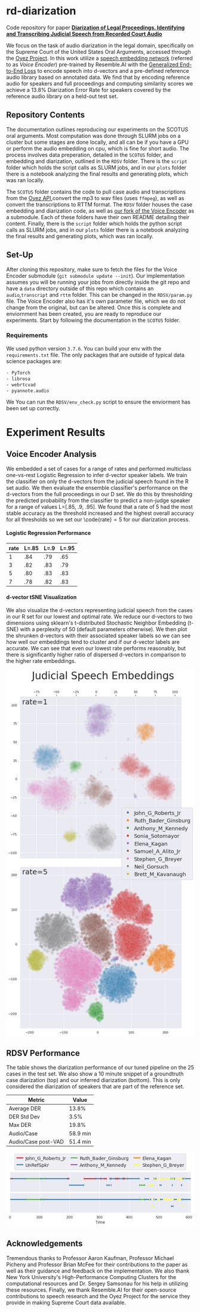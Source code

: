 # rd-diarization

Code repository for paper [**Diarization of Legal Proceedings. Identifying and Transcribing Judicial Speech from Recorded Court Audio**]()

We focus on the task of audio diarization in the legal domain, specifically on the Supreme Court of the United States Oral Arguments, accessed through the [Oyez Project](https://www.oyez.org/). In this work utilize a [speech embedding network](https://github.com/resemble-ai/Resemblyzer) (referred to as *Voice Encoder*) pre-trained by Resemble.AI with the [Generalized End-to-End Loss](https://google.github.io/speaker-id/publications/GE2E/) to encode speech into d-vectors and a pre-defined reference audio library based on annotated data. We find that by encoding reference audio for speakers and full proceedings and computing similarity scores we achieve a 13.8% Diarization Error Rate for speakers covered by the reference audio library on a held-out test set.

## Repository Contents

The documentation outlines reproducing our experiments on the SCOTUS oral arguments. Most computation was done through SLURM jobs on a cluster but some stages are done locally, and all can be if you have a GPU or perform the audio embedding on cpu, which is fine for short audio. The process involves data preperation, detailed in the `SCOTUS` folder, and embedding and diarization, outlined in the `RDSV` folder. There is the `script` folder which holds the script calls as SLURM jobs, and in our `plots` folder there is a notebook analyzing the final results and generating plots, which was ran locally.

The `SCOTUS` folder contains the code to pull case audio and transcriptions from the [Oyez API](https://github.com/walkerdb/supreme_court_transcripts),convert the mp3 to wav files (uses `ffmpeg`), as well as convert the transcriptions to RTTM format. The `RDSV` folder houses the case embedding and diarization code, as well as [our fork of the Voice Encoder](https://github.com/JeffT13/VoiceEncoder) as a submodule. Each of these folders have their own README detailing their content. Finally, there is the `script` folder which holds the python script calls as SLURM jobs, and in our `plots` folder there is a notebook analyzing the final results and generating plots, which was ran locally. 


## Set-Up

After cloning this repository, make sure to fetch the files for the Voice Encoder submodule (`git submodule update --init`). Our implementation assumes you will be running your jobs from directly inside the git repo and have a `data` directory outside of this repo which contains an `audio`,`transcript` and `rttm` folder. This can be changed in the `RDSV/param.py` file. The Voice Encoder also has it's own parameter file, which we do not change from the original, but can be altered. Once this is complete and enviornment has been created, you are ready to reproduce our experiments. Start by following the documentation in the `SCOTUS` folder.

    
### Requirements

We used python version `3.7.6`. You can build your env with the `requirements.txt` file. The only packages that are outside of typical data science packages are:

    - PyTorch
    - librosa
    - webrtcvad
    - pyannote.audio
  
We You can run the `RDSV/env_check.py` script to ensure the enviorment has been set up correctly.


# Experiment Results

## Voice Encoder Analysis

We embedded a set of cases for a range of rates and performed multiclass one-vs-rest Logistic Regression to infer d-vector speaker labels. We train the classifier on only the d-vectors from the judicial speech found in the R set audio. We then evaluate the ensemble classifier's performance on the d-vectors from the full proceedings in our D set. We do this by thresholding the predicted probability from the classifier to predict a non-judge speaker for a range of values L=[.85, .9, .95]. We found that a rate of $5$ had the most stable accuracy as the threshold increased and the highest overall accuracy for all thresholds so we set our \code{rate}$=5$ for our diarization process.

#### Logistic Regression Performance

| rate | L=.85 | L=.9 | L=.95 |
|------|-------|------|-------|
| 1    | .84   | .79  | .65   |
| 3    | .82   | .83  | .79   |
| 5    | .80   | .83  | .83   |
| 7    | .78   | .82  | .83   |

#### d-vector tSNE Visualization

We also visualize the d-vectors representing judicial speech from the cases in our R set for our lowest and optimal rate. We reduce our d-vectors to two dimensions using sklearn's t-distributed Stochastic Neighbor Embedding (t-SNE) with a perplexity of 50 (default parameters otherwise). We then plot the shrunken d-vectors with their associated speaker labels so we can see how well our embeddings tend to cluster and if our d-vector labels are accurate. We can see that even our lowest rate performs reasonably, but there is significantly higher ratio of dispersed d-vectors in comparison to the higher rate embeddings.

![](./plots/dvector_tsne.png)

## RDSV Performance

The table shows the diarization performance of our tuned pipeline on the 25 cases in the test set. We also show a 10 minute snippet of a groundtruth case diarization (top) and our inferred diarization (bottom). This is only considered the diarization of speakers that are part of the reference set.

| Metric              | Value    |
|---------------------|----------|
| Average DER         | 13.8%    |
| DER Std Dev         | 3.5%     |
| Max DER             | 19.8%    |
| Audio/Case          | 58.9 min |
| Audio/Case post-VAD | 51.4 min |

![](./plots/segplot.png)

## Acknowledgements

Tremendous thanks to Professor Aaron Kaufman, Professor Michael Picheny and Professor Brian McFee for their contributions to the paper as well as their guidance and feedback on the implementation. We also thank New York University's High-Performance Computing Clusters for the computational resources and Dr. Sergey Samsonau for his help in utilizing these resources. Finally, we thank Resemble.AI for their open-source contributions to speech research and the Oyez Project for the service they provide in making Supreme Court data available. 
